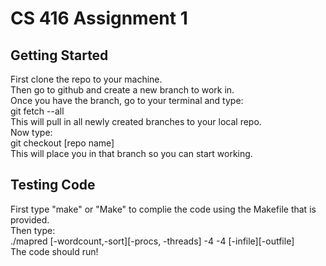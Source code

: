 # CS 416 Assignment 1

## Getting Started

First clone the repo to your machine.
<br/>
Then go to github and create a new branch to work in.
<br/>
Once you have the branch, go to your terminal and type:
<br/>
git fetch --all
<br/>
This will pull in all newly created branches to your local repo.
<br/>
Now type: <br/>
git checkout [repo name]
<br/>
This will place you in that branch so you can start working.

## Testing Code

First type "make" or "Make" to complie the code using the Makefile that is provided.
<br/>
Then type:
<br/>
./mapred [-wordcount,-sort][-procs, -threads] -4 -4 [-infile][-outfile]
<br/>
The code should run!
